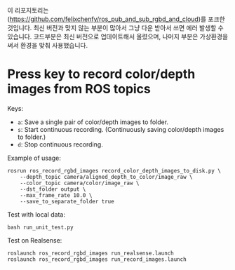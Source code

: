 이 리포지토리는 (https://github.com/felixchenfy/ros_pub_and_sub_rgbd_and_cloud)를 포크한 것입니다.
최신 버전과 맞지 않는 부분이 많아서 그냥 다운 받아서 쓰면 에러 발생할 수 있습니다. 
코드부분은 최신 버전으로 업데이트해서 올렸으며, 나머지 부분은 가상환경을 써서 환경을 맞춰 사용했습니다.

# Press key to record color/depth images from ROS topics

Keys:
* `a`: Save a single pair of color/depth images to folder.
* `s`: Start continuous recording. (Continuously saving color/depth images to folder.)
* `d`: Stop continuous recording.

Example of usage:
```
rosrun ros_record_rgbd_images record_color_depth_images_to_disk.py \
    --depth_topic camera/aligned_depth_to_color/image_raw \
    --color_topic camera/color/image_raw \
    --dst_folder output \
    --max_frame_rate 10.0 \
    --save_to_separate_folder true
```

Test with local data:
```
bash run_unit_test.py
```

Test on Realsense:
```
roslaunch ros_record_rgbd_images run_realsense.launch 
roslaunch ros_record_rgbd_images run_record_images.launch 
```
